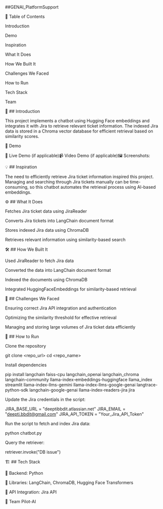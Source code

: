 ##GENAI_PlatformSupport

📌 Table of Contents


Introduction

Demo

Inspiration

What It Does

How We Built It

Challenges We Faced

How to Run

Tech Stack

Team

🎯 ## Introduction

This project implements a chatbot using Hugging Face embeddings and integrates it with Jira to retrieve relevant ticket information. The indexed Jira data is stored in a Chroma vector database for efficient retrieval based on similarity scores.

🎥 Demo

🔗 Live Demo (if applicable)📹 Video Demo (if applicable)🖼️ Screenshots:



💡 ## Inspiration

The need to efficiently retrieve Jira ticket information inspired this project. Managing and searching through Jira tickets manually can be time-consuming, so this chatbot automates the retrieval process using AI-based embeddings.

⚙️ ## What It Does

Fetches Jira ticket data using JiraReader

Converts Jira tickets into LangChain document format

Stores indexed Jira data using ChromaDB

Retrieves relevant information using similarity-based search

🛠️ ## How We Built It

Used JiraReader to fetch Jira data

Converted the data into LangChain document format

Indexed the documents using ChromaDB

Integrated HuggingFaceEmbeddings for similarity-based retrieval

🚧 ## Challenges We Faced

Ensuring correct Jira API integration and authentication

Optimizing the similarity threshold for effective retrieval

Managing and storing large volumes of Jira ticket data efficiently

🏃 ## How to Run

Clone the repository

git clone <repo_url>
cd <repo_name>

Install dependencies

pip install langchain faiss-cpu langchain_openai langchain_chroma langchain-community llama-index-embeddings-huggingface llama_index streamlit llama-index-llms-gemini llama-index-llms-google-genai langtrace-python-sdk langchain-google-genai llama-index-readers-jira jira

Update the Jira credentials in the script:

JIRA_BASE_URL = "deeptibbdit.atlassian.net"
JIRA_EMAIL = "deepti.bbdit@gmail.com"
JIRA_API_TOKEN = "Your_Jira_API_Token"

Run the script to fetch and index Jira data:

python chatbot.py

Query the retriever:

retriever.invoke("DB issue")

🏗️ ## Tech Stack

🔹 Backend: Python

🔹 Libraries: LangChain, ChromaDB, Hugging Face Transformers

🔹 API Integration: Jira API

👥 Team
Pilot-AI

